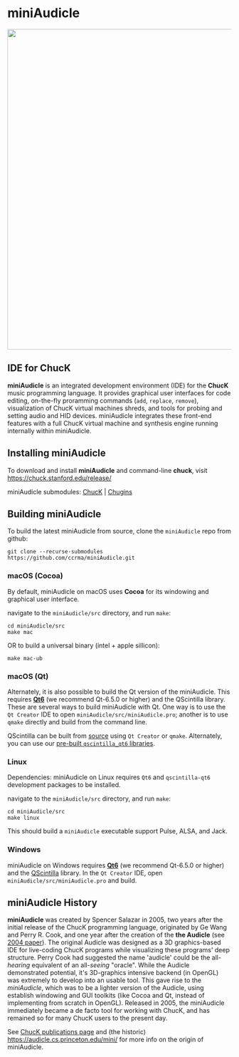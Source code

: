 # miniAudicle
<img src="https://chuck.stanford.edu/doc/images/miniAudicle-1.jpg" width="720"/>

## IDE for ChucK
**miniAudicle** is an integrated development environment (IDE) for the **ChucK** music programming language. It provides graphical user interfaces for code editing, on-the-fly proramming commands (`add`, `replace`, `remove`), visualization of ChucK virtual machines shreds, and tools for probing and setting audio and HID devices. miniAudicle integrates these front-end features with a full ChucK virtual machine and synthesis engine running internally within miniAudicle.

## Installing miniAudicle
To download and install **miniAudicle** and command-line **chuck**, visit https://chuck.stanford.edu/release/

miniAudicle submodules: [ChucK](https://github.com/ccrma/chuck) | [Chugins](https://github.com/ccrma/chugins)

## Building miniAudicle
To build the latest miniAudicle from source, clone the `miniAudicle` repo from github:
```
git clone --recurse-submodules https://github.com/ccrma/miniAudicle.git
```

### macOS (Cocoa)
By default, miniAudicle on macOS uses **Cocoa** for its windowing and graphical user interface.

navigate to the `miniAudicle/src` directory, and run `make`:
```
cd miniAudicle/src
make mac
```
OR to build a universal binary (intel + apple sillicon):
```
make mac-ub
```

### macOS (Qt)
Alternately, it is also possible to build the Qt version of the miniAudicle. This requires [**Qt6**](https://www.qt.io/download-open-source) (we recommend Qt-6.5.0 or higher) and the QScintilla library. These are several ways to build miniAudicle with Qt. One way is to use the `Qt Creator` IDE to open `miniAudicle/src/miniAudicle.pro`; another is to use `qmake` directly and build from the command line.

QScintilla can be built from [source](https://riverbankcomputing.com/software/qscintilla/download) using `Qt Creator` or `qmake`. Alternately, you can use our [pre-built `qscintilla_qt6` libraries](https://chuck.stanford.edu/release/files/extra/qscintilla2_qt6.zip).

### Linux
Dependencies: miniAudicle on Linux requires `Qt6` and `qscintilla-qt6` development packages to be installed.

navigate to the `miniAudicle/src` directory, and run `make`:
```
cd miniAudicle/src
make linux
```

This should build a `miniAudicle` executable support Pulse, ALSA, and Jack.

### Windows
miniAudicle on Windows requires [**Qt6**](https://www.qt.io/download-open-source) (we recommend Qt-6.5.0 or higher) and the [QScintilla](https://riverbankcomputing.com/software/qscintilla/download) library. In the `Qt Creator` IDE, open `miniAudicle/src/miniAudicle.pro` and build.

## miniAudicle History
**miniAudicle** was created by Spencer Salazar in 2005, two years after the initial release of the ChucK programming language, originated by Ge Wang and Perry R. Cook, and one year after the creation of the **the Audicle** (see [2004 paper](https://ccrma.stanford.edu/~ge/publish/files/2004-icmc-audicle.pdf)). The original Audicle was designed as a 3D graphics-based IDE for live-coding ChucK programs while visualizing these programs' deep structure. Perry Cook had suggested the name 'audicle' could be the all-_hearing_ equivalent of an all-_seeing_ "oracle". While the Audicle demonstrated potential, it's 3D-graphics intensive backend (in OpenGL) was extremely to develop into an usable tool. This gave rise to the _miniAudicle_, which was to be a lighter version of the Audicle, using establish windowing and GUI toolkits (like Cocoa and Qt, instead of implementing from scratch in OpenGL). Released in 2005, the miniAudicle immediately became a de facto tool for working with ChucK, and has remained so for many ChucK users to the present day.

See [ChucK publications page](https://chuck.stanford.edu/doc/publish/) and (the historic) https://audicle.cs.princeton.edu/mini/ for more info on the origin of miniAudicle.
